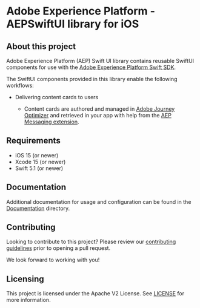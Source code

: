 # Adobe Experience Platform - AEPSwiftUI library for iOS

## About this project

Adobe Experience Platform (AEP) Swift UI library contains reusable SwiftUI components for use with the [Adobe Experience Platform Swift SDK](https://github.com/adobe/aepsdk-core-ios).

The SwiftUI components provided in this library enable the following workflows:

* Delivering content cards to users

    * Content cards are authored and managed in [Adobe Journey Optimizer](https://business.adobe.com/products/journey-optimizer/adobe-journey-optimizer.html) and retrieved in your app with help from the [AEP Messaging extension](https://github.com/adobe/aepsdk-messaging-ios).

## Requirements

- iOS 15 (or newer)
- Xcode 15 (or newer)
- Swift 5.1 (or newer)

## Documentation

Additional documentation for usage and configuration can be found in the [Documentation](./Documentation/README.md) directory.

## Contributing

Looking to contribute to this project? Please review our [contributing guidelines](../../.github/CONTRIBUTING.md) prior to opening a pull request.

We look forward to working with you!

## Licensing

This project is licensed under the Apache V2 License. See [LICENSE](../../LICENSE) for more information.
